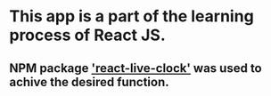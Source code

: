# This app is a part of the learning process of React JS.

## NPM package ['react-live-clock'](https://www.npmjs.com/package/react-live-clock) was used to achive the desired function.
